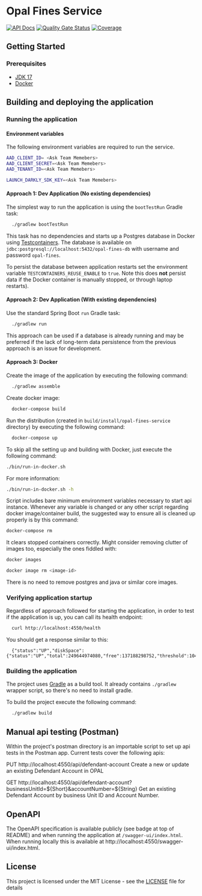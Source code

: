 # Opal Fines Service
[![API Docs](https://img.shields.io/badge/API%20Docs-Fines_Services-e140ad.svg)](https://hmcts.github.io/cnp-api-docs/swagger.html?url=https://hmcts.github.io/cnp-api-docs/specs/opal-fines-service.json)
[![Quality Gate Status](https://sonarcloud.io/api/project_badges/measure?project=uk.gov.hmcts%3Aopal-fines-service&metric=alert_status)](https://sonarcloud.io/summary/new_code?id=uk.gov.hmcts%3Aopal-fines-service)
[![Coverage](https://sonarcloud.io/api/project_badges/measure?project=uk.gov.hmcts%3Aopal-fines-service&metric=coverage)](https://sonarcloud.io/summary/new_code?id=uk.gov.hmcts%3Aopal-fines-service)

## Getting Started

### Prerequisites
- [JDK 17](https://java.com)
- [Docker](https://docker.com)

## Building and deploying the application

### Running the application

#### Environment variables

The following environment variables are required to run the service.

```bash
AAD_CLIENT_ID= <Ask Team Memebers>
AAD_CLIENT_SECRET=<Ask Team Memebers>
AAD_TENANT_ID=<Ask Team Memebers>

LAUNCH_DARKLY_SDK_KEY=<Ask Team Memebers>
```
#### Approach 1: Dev Application (No existing dependencies)

The simplest way to run the application is using the `bootTestRun` Gradle task:

```bash
  ./gradlew bootTestRun
```

This task has no dependencies and starts up a Postgres database in Docker using [Testcontainers](https://testcontainers.com).
The database is available on `jdbc:postgresql://localhost:5432/opal-fines-db` with username and password `opal-fines`.

To persist the database between application restarts set the environment variable `TESTCONTAINERS_REUSE_ENABLE` to `true`.
Note this does **not** persist data if the Docker container is manually stopped, or through laptop restarts).

#### Approach 2: Dev Application (With existing dependencies)

Use the standard Spring Boot `run` Gradle task:

```bash
  ./gradlew run
```

This approach can be used if a database is already running and may be preferred if the lack of long-term data persistence
from the previous approach is an issue for development.

#### Approach 3: Docker

Create the image of the application by executing the following command:

```bash
  ./gradlew assemble
```

Create docker image:

```bash
  docker-compose build
```

Run the distribution (created in `build/install/opal-fines-service` directory)
by executing the following command:

```bash
  docker-compose up
```

To skip all the setting up and building with Docker, just execute the following command:

```bash
./bin/run-in-docker.sh
```

For more information:

```bash
./bin/run-in-docker.sh -h
```

Script includes bare minimum environment variables necessary to start api instance. Whenever any variable is changed or any other script regarding docker image/container build, the suggested way to ensure all is cleaned up properly is by this command:

```bash
docker-compose rm
```

It clears stopped containers correctly. Might consider removing clutter of images too, especially the ones fiddled with:

```bash
docker images

docker image rm <image-id>
```

There is no need to remove postgres and java or similar core images.

### Verifying application startup

Regardless of approach followed for starting the application, in order to test if the application is up, you can call its health endpoint:

```bash
  curl http://localhost:4550/health
```

You should get a response similar to this:

```
  {"status":"UP","diskSpace":{"status":"UP","total":249644974080,"free":137188298752,"threshold":10485760}}
```

### Building the application

The project uses [Gradle](https://gradle.org) as a build tool. It already contains
`./gradlew` wrapper script, so there's no need to install gradle.

To build the project execute the following command:

```bash
  ./gradlew build
```
## Manual api testing (Postman)

Within the project's postman directory is an importable script to set up api tests in the Postman app.
Current tests cover the following apis:

PUT http://localhost:4550/api/defendant-account
Create a new or update an existing Defendant Account in OPAL

GET http://localhost:4550/api/defendant-account?businessUnitId=${Short}&accountNumber=${String}
Get an existing Defendant Account by business Unit ID and Account Number.

## OpenAPI

The OpenAPI specification is available publicly (see badge at top of README) and when running the application
at `/swagger-ui/index.html`. When running locally this is available at http://localhost:4550/swagger-ui/index.html.

## License

This project is licensed under the MIT License - see the [LICENSE](LICENSE) file for details


